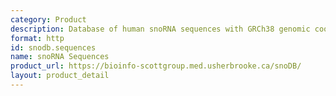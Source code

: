 ```yaml
---
category: Product
description: Database of human snoRNA sequences with GRCh38 genomic coordinates
format: http
id: snodb.sequences
name: snoRNA Sequences
product_url: https://bioinfo-scottgroup.med.usherbrooke.ca/snoDB/
layout: product_detail
---
```

